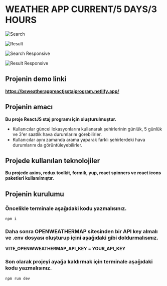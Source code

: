 # WEATHER APP CURRENT/5 DAYS/3 HOURS

![Search](https://github.com/SelvBerkay/ReactJS-Staj-Program---Weather-App/assets/137525654/2283dba8-0ce2-49cb-8648-de88bcdd5cac)


![Result](https://github.com/SelvBerkay/ReactJS-Staj-Program---Weather-App/assets/137525654/4491ac8a-a7d8-4322-8241-c73768378cc6)


![Search Responsive](https://github.com/SelvBerkay/ReactJS-Staj-Program---Weather-App/assets/137525654/cb4168a8-c56b-400a-9d5a-bfbedf986530)

![Result Responsive](https://github.com/SelvBerkay/ReactJS-Staj-Program---Weather-App/assets/137525654/44eded6b-3c4b-4e07-9192-ffbca4de170f)


## Projenin demo linki

**https://bsweatherappreactjsstajprogram.netlify.app/**


## Projenin amacı 

**Bu proje ReactJS staj programı için oluşturulmuştur.**

+ Kullanıcılar güncel lokasyonlarını kullanarak şehirlerinin günlük, 5 günlük ve 3'er saatlik hava durumlarını görebilirler.
+ Kullanıcılar aynı zamanda arama yaparak farklı şehirlerdeki hava durumlarını da görüntüleyebilirler.

## Projede kullanılan teknolojiler

**Bu projede axios, redux toolkit, formik, yup, react spinners ve react icons paketleri kullanılmıştır.**


## Projenin kurulumu 

### Öncelikle terminale aşağıdaki kodu yazmalısınız.
```
npm i
```

### Daha sonra OPENWEATHERMAP sitesinden bir API key almalı ve .env dosyası oluşturup içini aşağıdaki gibi doldurmalısınız.

**VITE_OPENWWEATHERMAP_API_KEY = YOUR_API_KEY**

### Son olarak projeyi ayağa kaldırmak için terminale aşağıdaki kodu yazmalısınız.
```
npm run dev
```

